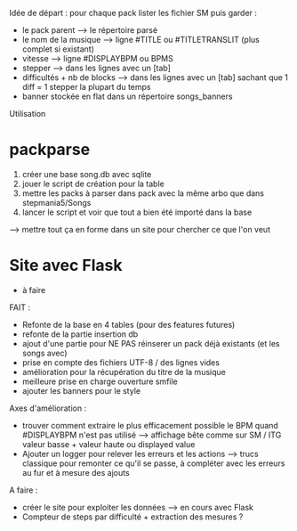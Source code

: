 Idée de départ :
pour chaque pack lister les fichier SM puis garder :
   - le pack parent                 --> le répertoire parsé
   - le nom de la musique           --> ligne #TITLE ou #TITLETRANSLIT (plus complet si existant)
   - vitesse                        --> ligne #DISPLAYBPM ou BPMS
   - stepper                        --> dans les lignes avec un [tab]
   - difficultés + nb de blocks     --> dans les lignes avec un [tab]
        sachant que 1 diff = 1 stepper la plupart du temps 
   - banner stockée en flat dans un répertoire songs_banners


Utilisation 

# packparse
1. créer une base song.db avec sqlite
2. jouer le script de création pour la table
3. mettre les packs à parser dans pack avec la même arbo que dans stepmania5/Songs
4. lancer le script et voir que tout a bien été importé dans la base

--> mettre tout ça en forme dans un site pour chercher ce que l'on veut

# Site avec Flask
- à faire 


FAIT : 
- Refonte de la base en 4 tables (pour des features futures)
- refonte de la partie insertion db
- ajout d'une partie pour NE PAS réinserer un pack déjà existants (et les songs avec)
- prise en compte des fichiers UTF-8 / des lignes vides
- amélioration pour la récupération du titre de la musique
- meilleure prise en charge ouverture smfile
- ajouter les banners pour le style


Axes d'amélioration :
- trouver comment extraire le plus efficacement possible le BPM quand #DISPLAYBPM n'est pas utilisé
    --> affichage bête comme sur SM / ITG valeur basse + valeur haute ou displayed value
- Ajouter un logger pour relever les erreurs et les actions
    --> trucs classique pour remonter ce qu'il se passe, à compléter avec les erreurs au fur et à mesure des ajouts

A faire : 
- créer le site pour exploiter les données --> en cours avec Flask
- Compteur de steps par difficulté + extraction des mesures ?
